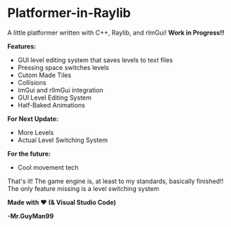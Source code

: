 # Platformer-in-Raylib
A little platformer written with C++, Raylib, and rlmGui!
**Work in Progress!!**

**Features:**
  
  - GUI level editing system that saves levels to text files
  - Pressing space switches levels
  - Cutom Made Tiles
  - Collisions
  - ImGui and rlImGui integration
  - GUI Level Editing System  
  - Half-Baked Animations
  
**For Next Update:**
  
  - More Levels
  - Actual Level Switching System

**For the future:**

  - Cool movement tech

That's it! The game engine is, at least to my standards, basically finished!!
The only feature missing is a level switching system

**Made with ❤️ (& Visual Studio Code)**

**-Mr.GuyMan99**

